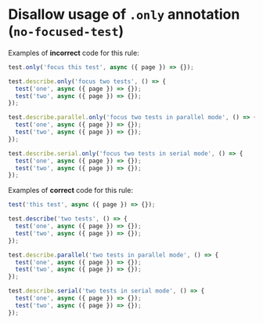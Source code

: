 # Disallow usage of `.only` annotation (`no-focused-test`)

Examples of **incorrect** code for this rule:

```javascript
test.only('focus this test', async ({ page }) => {});

test.describe.only('focus two tests', () => {
  test('one', async ({ page }) => {});
  test('two', async ({ page }) => {});
});

test.describe.parallel.only('focus two tests in parallel mode', () => {
  test('one', async ({ page }) => {});
  test('two', async ({ page }) => {});
});

test.describe.serial.only('focus two tests in serial mode', () => {
  test('one', async ({ page }) => {});
  test('two', async ({ page }) => {});
});
```

Examples of **correct** code for this rule:

```javascript
test('this test', async ({ page }) => {});

test.describe('two tests', () => {
  test('one', async ({ page }) => {});
  test('two', async ({ page }) => {});
});

test.describe.parallel('two tests in parallel mode', () => {
  test('one', async ({ page }) => {});
  test('two', async ({ page }) => {});
});

test.describe.serial('two tests in serial mode', () => {
  test('one', async ({ page }) => {});
  test('two', async ({ page }) => {});
});
```
